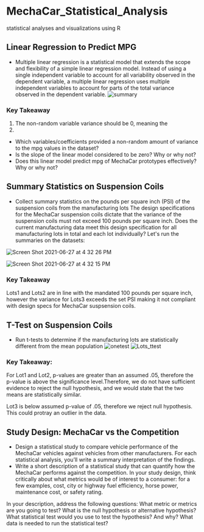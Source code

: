 # MechaCar_Statistical_Analysis
statistical analyses and visualizations using R

## Linear Regression to Predict MPG
- Multiple linear regression is a statistical model that extends the scope and flexibility of a simple linear regression model. Instead of using a single independent variable to account for all variability observed in the dependent variable, a multiple linear regression uses multiple independent variables to account for parts of the total variance observed in the dependent variable.
![summary](https://user-images.githubusercontent.com/79612565/123566394-768c0c80-d774-11eb-9973-c47ca3b74d87.png)

### Key Takeaway
1. The non-random variable variance should be 0, meaning the 
2. 
- Which variables/coefficients provided a non-random amount of variance to the mpg values in the dataset?
- Is the slope of the linear model considered to be zero? Why or why not?
- Does this linear model predict mpg of MechaCar prototypes effectively? Why or why not?

## Summary Statistics on Suspension Coils
- Collect summary statistics on the pounds per square inch (PSI) of the suspension coils from the manufacturing lots
The design specifications for the MechaCar suspension coils dictate that the variance of the suspension coils must not exceed 100 pounds per square inch. Does the current manufacturing data meet this design specification for all manufacturing lots in total and each lot individually? Let's run the summaries on the datasets:

![Screen Shot 2021-06-27 at 4 32 26 PM](https://user-images.githubusercontent.com/79612565/123565948-56a81900-d773-11eb-95e9-7e36f14c4d32.png)

![Screen Shot 2021-06-27 at 4 32 15 PM](https://user-images.githubusercontent.com/79612565/123565950-590a7300-d773-11eb-8a16-9e7df0a49fa0.png)

### Key Takeaway
Lots1 and Lots2 are in line with the mandated 100 pounds per square inch, however the variance for Lots3 exceeds the set PSI making it not compliant with design specs for MechaCar suspsension coils.  

## T-Test on Suspension Coils
- Run t-tests to determine if the manufacturing lots are statistically different from the mean population
![onetest](https://user-images.githubusercontent.com/79612565/123565955-5dcf2700-d773-11eb-8770-045bc7832ad4.png)
![Lots_ttest](https://user-images.githubusercontent.com/79612565/123565965-61fb4480-d773-11eb-946f-8feb2fd33106.png)

### Key Takeaway:
For Lot1 and Lot2, p-values are greater than an assumed .05, therefore the p-value is above the significance level.Therefore, we do not have sufficient evidence to reject the null hypothesis, and we would state that the two means are statistically similar.

Lot3 is below assumed p-value of .05, therefore we reject null hypothesis. This could protray an outlier in the data.

## Study Design:  MechaCar vs the Competition
- Design a statistical study to compare vehicle performance of the MechaCar vehicles against vehicles from other manufacturers. For each statistical analysis, you’ll write a summary interpretation of the findings.
- Write a short description of a statistical study that can quantify how the MechaCar performs against the competition. In your study design, think critically about what metrics would be of interest to a consumer: for a few examples, cost, city or highway fuel efficiency, horse power, maintenance cost, or safety rating.

In your description, address the following questions:
What metric or metrics are you going to test?
What is the null hypothesis or alternative hypothesis?
What statistical test would you use to test the hypothesis? And why?
What data is needed to run the statistical test?
